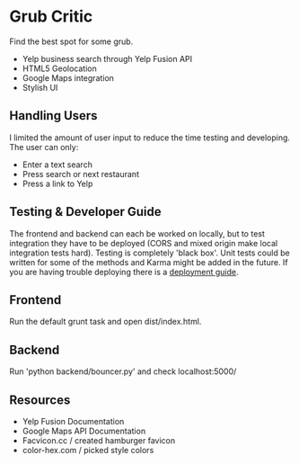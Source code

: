 Grub Critic
===========
Find the best spot for some grub.

- Yelp business search through Yelp Fusion API
- HTML5 Geolocation
- Google Maps integration
- Stylish UI

Handling Users
--------------
I limited the amount of user input to reduce the time testing and developing. 
The user can only:
- Enter a text search
- Press search or next restaurant
- Press a link to Yelp

Testing & Developer Guide
-------------------------
The frontend and backend can each be worked on locally, but to test integration 
they have to be deployed (CORS and mixed origin make local integration tests 
hard). Testing is completely 'black box'. Unit tests could be written for some 
of the methods and Karma might be added in the future. If you are having trouble 
deploying there is a [deployment guide](backend/).

Frontend
--------
Run the default grunt task and open dist/index.html. 

Backend
-------
Run 'python backend/bouncer.py' and check localhost:5000/<request>

Resources
---------
- Yelp Fusion Documentation
- Google Maps API Documentation
- Facvicon.cc / created hamburger favicon
- color-hex.com / picked style colors
